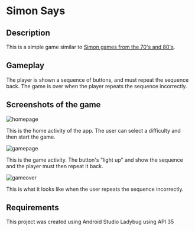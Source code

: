 # Simon Says

## Description
This is a simple game similar to [Simon games from the 70's and 80's](https://en.wikipedia.org/wiki/Simon_(game)). 

## Gameplay
The player is shown a sequence of buttons, and must repeat the sequence back. The game is over when the player repeats the sequence incorrectly.

## Screenshots of the game

![homepage](https://github.com/user-attachments/assets/cd9720c2-136c-4446-863b-f29d5604661e)

This is the home activity of the app. The user can select a difficulty and then start the game.

![gamepage](https://github.com/user-attachments/assets/7df611f0-e599-40e8-8fa9-fb347df4cb46)

This is the game activity. The button's "light up" and show the sequence and the player must then repeat it back. 

![gameover](https://github.com/user-attachments/assets/1eae5e3c-5195-4f1f-a256-ffa15c2eb782)

This is what it looks like when the user repeats the sequence incorrectly. 


## Requirements
This project was created using Android Studio Ladybug using API 35
